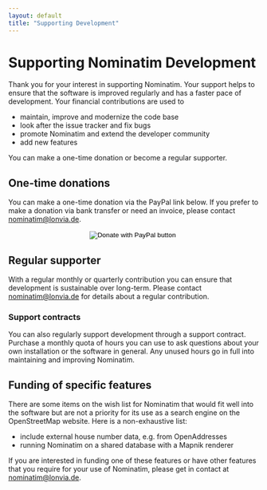 ```yaml
---
layout: default
title: "Supporting Development"
---
```


# Supporting Nominatim Development

Thank you for your interest in supporting Nominatim. Your support helps to
ensure that the software is improved regularly and has a faster pace of
development. Your financial contributions are used to

* maintain, improve and modernize the code base
* look after the issue tracker and fix bugs
* promote Nominatim and extend the developer community
* add new features

You can make a one-time donation or become a regular supporter.

## One-time donations

You can make a one-time donation via the PayPal link below. If you prefer
to make a donation via bank transfer or need an invoice, please contact
[nominatim@lonvia.de](mailto:nominatim@lonvia.de).

<center>
<form action="https://www.paypal.com/cgi-bin/webscr" method="post" target="_top">
<input type="hidden" name="cmd" value="_s-xclick" />
<input type="hidden" name="hosted_button_id" value="6FKLMHWBLVMC2" />
<input type="image" src="https://www.paypalobjects.com/en_US/DK/i/btn/btn_donateCC_LG.gif" border="0" name="submit" title="PayPal - The safer, easier way to pay online!" alt="Donate with PayPal button" />
<img alt="" border="0" src="https://www.paypal.com/en_DE/i/scr/pixel.gif" width="1" height="1" />
</form>
</center>

## Regular supporter

With a regular monthly or quarterly contribution you can ensure that
development is sustainable over long-term. Please contact
[nominatim@lonvia.de](mailto:nominatim@lonvia.de)
for details about a regular contribution.

### Support contracts

You can also regularly support development through a support contract.
Purchase a monthly quota of hours you can use
to ask questions about your own installation or the software in general. Any
unused hours go in full into maintaining and improving Nominatim.


## Funding of specific features

There are some items on the wish list for Nominatim that would
fit well into the software but are not a priority for its use as a search
engine on the OpenStreetMap website. Here is a non-exhaustive list:

* include external house number data, e.g. from OpenAddresses
* running Nominatim on a shared database with a Mapnik renderer

If you are interested in funding one of these features or have other features
that you require for your use of Nominatim, please get in contact at
[nominatim@lonvia.de](mailto:nominatim@lonvia.de).
